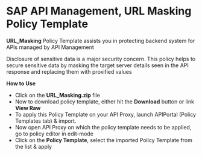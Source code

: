 # SAP API Management, URL Masking Policy Template 


**URL_Masking** Policy Template assists you in protecting backend system for APIs managed by API Management

Disclosure of sensitive data is a major security concern. This policy helps to secure sensitive data by masking the target server details seen in the API response and replacing them with proxified values



**How to Use**

* Click on the **URL_Masking.zip** file
* Now to download policy template, either hit the **Download** button or link **View Raw**
* To apply this Policy Template on your API Proxy, launch APIPortal (Policy Templates tab) & import.
* Now open API Proxy on which the policy template needs to be applied, go to policy editor in edit-mode
* Click on the **Policy Template**, select the imported Policy Template from the list & apply
